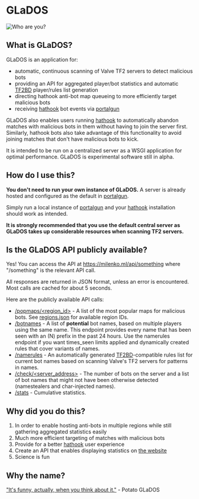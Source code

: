 # GLaDOS

![Who are you?](https://i.imgur.com/0gbb1AH.png)


## What is GLaDOS?

GLaDOS is an application for:
* automatic, continuous scanning of Valve TF2 servers to detect malicious bots
* providing an API for aggregated player/bot statistics and automatic [TF2BD](https://github.com/PazerOP/tf2_bot_detector) player/rules list generation
* directing hathook anti-bot map queueing to more efficiently target malicious bots
* receiving [hathook](https://github.com/incontestableness/hathook-public) bot events via [portalgun](https://github.com/incontestableness/portalgun)

GLaDOS also enables users running [hathook](https://github.com/incontestableness/hathook-public) to automatically abandon matches with malicious bots in them without having to join the server first. Similarly, hathook bots also take advantage of this functionality to avoid joining matches that don't have malicious bots to kick.

It is intended to be run on a centralized server as a WSGI application for optimal performance. GLaDOS is experimental software still in alpha.


## How do I use this?

**You don't need to run your own instance of GLaDOS.** A server is already hosted and configured as the default in [portalgun](https://github.com/incontestableness/portalgun).

Simply run a local instance of [portalgun](https://github.com/incontestableness/portalgun) and your [hathook](https://github.com/incontestableness/hathook-public) installation should work as intended.

**It is strongly recommended that you use the default central server as GLaDOS takes up considerable resources when scanning TF2 servers.**


## Is the GLaDOS API publicly available?

Yes! You can access the API at https://milenko.ml/api/something where "/something" is the relevant API call.

All responses are returned in JSON format, unless an error is encountered. Most calls are cached for about 5 seconds.

Here are the publicly available API calls:
* [/popmaps/\<region_id>](https://milenko.ml/api/popmaps/0) - A list of the most popular maps for malicious bots. See [regions.json](https://github.com/incontestableness/GLaDOS/blob/master/regions.json) for available region IDs.
* [/botnames](https://milenko.ml/api/botnames) - A list of **potential** bot names, based on multiple players using the same name. This endpoint provides every name that has been seen with an (N) prefix in the past 24 hours. Use the namerules endpoint if you want times_seen limits applied and dynamically created rules that cover variants of names.
* [/namerules](https://milenko.ml/api/namerules) - An automatically generated [TF2BD](https://github.com/PazerOP/tf2_bot_detector)-compatible rules list for current bot names based on scanning Valve's TF2 servers for patterns in names.
* [/check/\<server_address>](https://milenko.ml/api/check/208.78.165.231:27015) - The number of bots on the server and a list of bot names that might not have been otherwise detected (namestealers and char-injected names).
* [/stats](https://milenko.ml/api/stats) - Cumulative statistics.


## Why did you do this?

1. In order to enable hosting anti-bots in multiple regions while still gathering aggregated statistics easily
2. Much more efficient targeting of matches with malicious bots
3. Provide for a better [hathook](https://github.com/incontestableness/hathook-public) user experience
4. Create an API that enables displaying statistics on [the website](https://milenko.ml/)
5. Science is fun


## Why the name?

["It's funny, actually, when you think about it."](https://i1.theportalwiki.net/img/3/3b/GLaDOS_escape_01_part1_nag09-1.wav) - Potato GLaDOS
